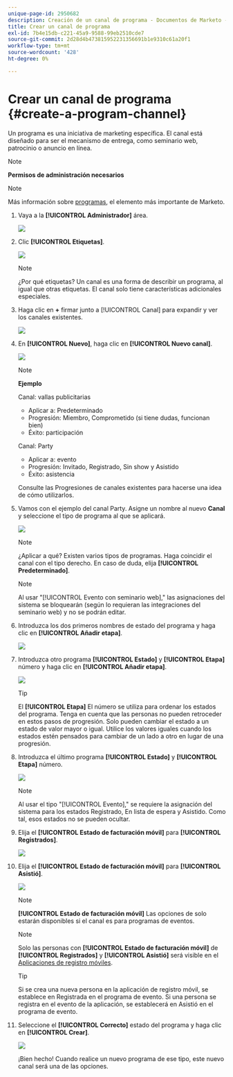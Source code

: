 ```yaml
---
unique-page-id: 2950682
description: Creación de un canal de programa - Documentos de Marketo - Documentación del producto
title: Crear un canal de programa
exl-id: 7b4e15db-c221-45a9-9588-99eb2510cde7
source-git-commit: 2d28d4b473815952231356691b1e9310c61a20f1
workflow-type: tm+mt
source-wordcount: '428'
ht-degree: 0%

---
```


# Crear un canal de programa {#create-a-program-channel}

Un programa es una iniciativa de marketing específica. El canal está diseñado para ser el mecanismo de entrega, como seminario web, patrocinio o anuncio en línea.

>[!NOTE]
>
>**Permisos de administración necesarios**

>[!NOTE]
>
>Más información sobre [programas](/help/marketo/product-docs/core-marketo-concepts/programs/creating-programs/understanding-programs.md), el elemento más importante de Marketo.

1. Vaya a la **[!UICONTROL Administrador]** área.

   ![](assets/create-a-program-channel-1.png)

1. Clic **[!UICONTROL Etiquetas]**.

   ![](assets/create-a-program-channel-2.png)

   >[!NOTE]
   >
   >¿Por qué etiquetas? Un canal es una forma de describir un programa, al igual que otras etiquetas. El canal solo tiene características adicionales especiales.

1. Haga clic en **+** firmar junto a [!UICONTROL Canal] para expandir y ver los canales existentes.

   ![](assets/create-a-program-channel-3.png)

1. En **[!UICONTROL Nuevo]**, haga clic en **[!UICONTROL Nuevo canal]**.

   ![](assets/create-a-program-channel-4.png)

   >[!NOTE]
   >
   >**Ejemplo**
   >
   >Canal: vallas publicitarias
   >
   >* Aplicar a: Predeterminado
   >* Progresión: Miembro, Comprometido (si tiene dudas, funcionan bien)
   >* Éxito: participación
   >
   >Canal: Party
   >
   >* Aplicar a: evento
   >* Progresión: Invitado, Registrado, Sin show y Asistido
   >* Éxito: asistencia
   >
   >Consulte las Progresiones de canales existentes para hacerse una idea de cómo utilizarlos.

1. Vamos con el ejemplo del canal Party. Asigne un nombre al nuevo **Canal** y seleccione el tipo de programa al que se aplicará.

   ![](assets/create-a-program-channel-5.png)

   >[!NOTE]
   >
   >¿Aplicar a qué? Existen varios tipos de programas. Haga coincidir el canal con el tipo derecho. En caso de duda, elija **[!UICONTROL Predeterminado]**.

   >[!NOTE]
   >
   >Al usar &quot;[!UICONTROL Evento con seminario web],&quot; las asignaciones del sistema se bloquearán (según lo requieran las integraciones del seminario web) y no se podrán editar.

1. Introduzca los dos primeros nombres de estado del programa y haga clic en **[!UICONTROL Añadir etapa]**.

   ![](assets/create-a-program-channel-6.png)

1. Introduzca otro programa **[!UICONTROL Estado]** y **[!UICONTROL Etapa]** número y haga clic en **[!UICONTROL Añadir etapa]**.

   ![](assets/create-a-program-channel-7.png)

   >[!TIP]
   >
   >El **[!UICONTROL Etapa]** El número se utiliza para ordenar los estados del programa. Tenga en cuenta que las personas no pueden retroceder en estos pasos de progresión. Solo pueden cambiar el estado a un estado de valor mayor o igual. Utilice los valores iguales cuando los estados estén pensados para cambiar de un lado a otro en lugar de una progresión.

1. Introduzca el último programa **[!UICONTROL Estado]** y **[!UICONTROL Etapa]** número.

   ![](assets/create-a-program-channel-8.png)

   >[!NOTE]
   >
   >Al usar el tipo &quot;[!UICONTROL Evento],&quot; se requiere la asignación del sistema para los estados Registrado, En lista de espera y Asistido. Como tal, esos estados no se pueden ocultar.

1. Elija el **[!UICONTROL Estado de facturación móvil]** para **[!UICONTROL Registrados]**.

   ![](assets/create-a-program-channel-9.png)

1. Elija el **[!UICONTROL Estado de facturación móvil]** para **[!UICONTROL Asistió]**.

   ![](assets/create-a-program-channel-10.png)

   >[!NOTE]
   >
   >**[!UICONTROL Estado de facturación móvil]** Las opciones de solo estarán disponibles si el canal es para programas de eventos.

   >[!NOTE]
   >
   >Solo las personas con **[!UICONTROL Estado de facturación móvil]** de **[!UICONTROL Registrados]** y **[!UICONTROL Asistió]** será visible en el [Aplicaciones de registro móviles](/help/marketo/product-docs/core-marketo-concepts/mobile-apps/event-check-in/event-check-in-overview.md).

   >[!TIP]
   >
   >Si se crea una nueva persona en la aplicación de registro móvil, se establece en Registrada en el programa de evento. Si una persona se registra en el evento de la aplicación, se establecerá en Asistió en el programa de evento.

1. Seleccione el **[!UICONTROL Correcto]** estado del programa y haga clic en **[!UICONTROL Crear]**.

   ![](assets/create-a-program-channel-11.png)

   ¡Bien hecho! Cuando realice un nuevo programa de ese tipo, este nuevo canal será una de las opciones.
